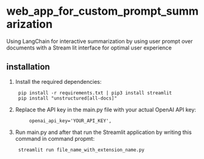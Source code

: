 # web_app_for_custom_prompt_summarization
Using LangChain for interactive summarization by using user prompt over documents with a Stream lit interface for optimal user experience  
## installation
        
1. Install the required dependencies:

        pip install -r requirements.txt | pip3 install streamlit
        pip install "unstructured[all-docs]"

2. Replace the API key in the main.py file with your actual OpenAI API key:

            openai_api_key='YOUR_API_KEY',

3. Run main.py and after that run the Streamlit application by writing this command in command propmt:

        streamlit run file_name_with_extension_name.py
